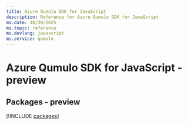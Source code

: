 ```yaml
---
title: Azure Qumulo SDK for JavaScript
description: Reference for Azure Qumulo SDK for JavaScript
ms.date: 10/20/2025
ms.topic: reference
ms.devlang: javascript
ms.service: qumulo
---
```

# Azure Qumulo SDK for JavaScript - preview
## Packages - preview
[!INCLUDE [packages](qumulo-index.md)]